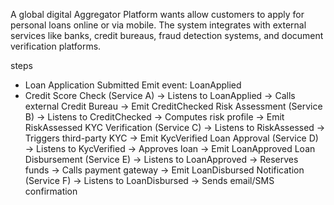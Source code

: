 A global digital Aggregator Platform wants allow customers to apply for personal loans online or via mobile. The system integrates with external services like banks, credit bureaus, fraud detection systems, and document verification platforms.

steps
- Loan Application Submitted
  Emit event: LoanApplied
- Credit Score Check (Service A) → Listens to LoanApplied → Calls external Credit Bureau → Emit CreditChecked
Risk Assessment (Service B) → Listens to CreditChecked → Computes risk profile → Emit RiskAssessed
KYC Verification (Service C) → Listens to RiskAssessed → Triggers third-party KYC → Emit KycVerified
Loan Approval (Service D) → Listens to KycVerified → Approves loan → Emit LoanApproved
Loan Disbursement (Service E) → Listens to LoanApproved → Reserves funds → Calls payment gateway → Emit LoanDisbursed
Notification (Service F) → Listens to LoanDisbursed → Sends email/SMS confirmation
